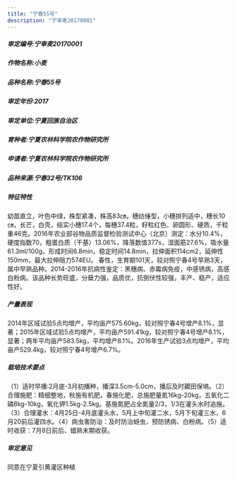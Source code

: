 ```yaml
---
title: "宁春55号"
description: "宁审麦20170001"
---
```

##### 审定编号:宁审麦20170001

##### 作物名称:小麦

##### 品种名称:宁春55号

##### 审定年份:2017

##### 审定单位:宁夏回族自治区

##### 育种者:宁夏农林科学院农作物研究所

##### 申请者:宁夏农林科学院农作物研究所

##### 品种来源:宁春32号/TK106

##### 特征特性
幼苗直立，叶色中绿，株型紧凑，株高83㎝，穗纺缍型，小穗排列适中，穗长10㎝，长芒，白壳，结实小穗17.4个，每穗37.4粒，籽粒红色、卵圆形、硬质，千粒重46克。2016年农业部谷物品质监督检验测试中心（北京）测定：水分10.4%，硬度指数70，粗蛋白质（干基）13.06%，降落数值377s，湿面筋27.6%，吸水量61.3ml/100g，形成时间6.8min，稳定时间14.8min，拉伸面积114cm2，延伸性150mm，最大拉伸阻力574EU。
春性，生育期101天，较对照宁春4号早熟3天，属中早熟品种。2014-2016年抗病性鉴定：黑穗病、赤霉病免疫，中感锈病，高感白粉病。该品种长势旺盛，分蘖力强，品质优，抗倒伏性较强，丰产、稳产，适应性好。

##### 产量表现
2014年区域试验5点均增产，平均亩产575.60kg，较对照宁春4号增产8.1%，显著；2015年区域试验5点均增产，平均亩产591.41kg，较对照宁春4号增产8.1%，显著；两年平均亩产583.5kg，平均增产8.1%。2016年生产试验3点均增产，平均亩产529.4kg，较对照宁春4号增产6.7%。

##### 栽培技术要点
（1）适时早播:2月底-3月初播种，播深3.5cm-5.0cm，播后及时耱田保墒。（2）合理施肥：精细整地，秋施有机肥，春施化肥，总施肥量氮16kg-20kg，五氧化二磷8kg-10kg，氧化钾1.5kg-2.5kg。基施氮肥占全氮量2/3，1/3在灌头水时追施。（3）合理灌水：4月25日-4月底灌头水，5月上中旬灌二水，5月下旬灌三水，6月20前后灌四水。（4）病虫害防治：及时防治蚜虫，预防锈病、白粉病。（5）适时收获：7月8日前后、蜡熟末期收获。

##### 审定意见
同意在宁夏引黄灌区种植
